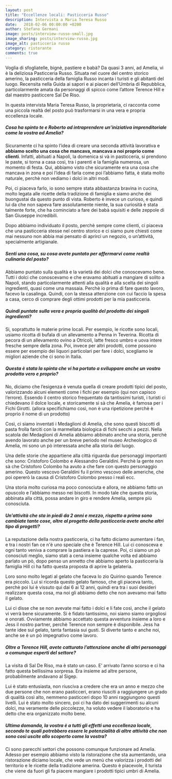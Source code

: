 ```yaml
---
layout: post
title: "Eccellenze locali: Pasticceria Russo"
description: Intervista a Maria Teresa Russo
date:   2018-02-06 00:00:00 +0200
author: Stefano Germani
image: posts/interview-russo-small.jpg
image_sharing: posts/interview-russo.jpg
image_alt: pasticceria russo
category: ristorante
comments: true
---
```



Voglia di sfogliatelle, bignè, pastiere e babà? Da quasi 3 anni, ad Amelia, vi è la deliziosa Pasticceria Russo. Situata nel cuore del centro storico amerino, la pasticceria della famiglia Russo incanta i turisti e gli abitanti del luogo. Recensita nella Guida ai sapori e ai piaceri dell’Umbria di Repubblica, particolarmente amata da personaggi di spicco come l’attore Terence Hill e dal maestro pasticcere Sal De Riso. 

In questa intervista Maria Teresa Russo, la proprietaria, ci racconta come una piccola realtà del posto può trasformarsi in una vera e propria eccellenza locale. 


##### Cosa ha spinto te e Roberto ad intraprendere un’iniziativa imprenditoriale come la vostra ad Amelia? 

Sicuramente ci ha spinto l’idea di creare una seconda attività lavorativa e **abbiamo scelto una cosa che mancava, mancava a noi proprio come clienti**. Infatti, abituati a Napoli, la domenica si và in pasticceria, si prendono le paste, si torna a casa così, tra i parenti e la famiglia numerosa, un momento di festa. Qui, abbiamo visto che sicuramente era una cosa che mancava in zona e poi l’idea di farla come poi l’abbiamo fatta, è stata molto naturale, perchè non vediamo i dolci in altri modi. 

Poi, ci piaceva farlo, io sono sempre stata abbastanza bravina in cucina, molto legata alle ricette della tradizione di famiglia e siamo anche dei buongustai da questo punto di vista. Roberto è invece un curioso, e quindi lui da che non sapeva fare assolutamente niente, la sua curiosità è stata talmente forte, che ha cominciato a fare dei babà squisiti e delle zeppole di San Giuseppe incredibili. 

Dopo abbiamo individuato il posto, perchè sempre come clienti, ci piaceva che una pasticceria stesse nel centro storico e ci siamo pure chiesti come mai nessuno non abbia mai pensato di aprirci un negozio, o un’attività, specialmente artigianale.  


##### Senti una cosa, su cosa avete puntato per affermarvi come realtà culinaria del posto? 

Abbiamo puntato sulla qualità e la varietà dei dolci che conoscevamo bene. Tutti i dolci che conoscevamo e che eravamo abituati a mangiare di solito a Napoli, stando particolarmente attenti alla qualità e alla scelta dei singoli ingredienti, quasi come una massaia. Perchè io prima di fare questo lavoro, facevo la casalinga.  Quindi, con la stessa attenzione con cui faccio la spesa a casa, cerco di comprare degli ottimi prodotti per la mia pasticceria. 


##### Quindi puntate sulla vera e propria qualità del prodotto dei singoli ingredienti?

Si, soprattutto le materie prime locali. Per esempio, le ricotte sono locali, usiamo ricotta di bufala di un allevamento a Penna in Teverina. Ricotta di pecora di un allevamento ovino a Otricoli, latte fresco umbro e uova intere fresche sempre della zona. Poi, invece per altri prodotti, come possono essere per esempio dei liquori particolari per fare i dolci, scegliamo le migliori aziende che ci sono in Italia.


##### Questa è stata la spinta che vi ha portato a sviluppare anche un vostro prodotto vero e proprio? 

No, diciamo che l’esigenza è venuta quella di creare prodotti tipici del posto, valorizzando alcuni elementi come i fichi per esempio (qui non capisco l’errore). Essendo il centro storico frequentato da tantissimi turisti, i turisti ci chiedevano il dolce locale, e storicamente si sà che Amelia, è famosa per i Fichi Girotti. (allora specifichiamo così, non è una ripetizione perchè è proprio il nome di un prodotto)

Così, ci siamo inventati i Medaglioni di Amelia, che sono questi biscotti di pasta frolla farciti con la marmellata biologica di fichi secchi a pezzi. Nella scatola dei Medaglioni di Amelia abbiamo abbinato anche una storia, perchè avendo lavorato anche per un breve periodo nel museo Archeologico di Amelia, mi sono un pò interessata anche alla storia del luogo. 

Una delle storie che appartiene alla città riguarda due personaggi importanti che sono: Cristoforo Colombo e Alessandro Geraldini. Perchè la gente non sà che Cristoforo Colombo ha avuto a che fare con questo personaggio amerino. Questo vescovo Geraldini fu il primo vescovo delle americhe, che poi opererò la causa di Cristoforo Colombo presso i reali ecc. 

Una storia molto curiosa ma poco conosciuta e allora, ne abbiamo fatto un opuscolo e l’abbiamo messo nei biscotti. In modo tale che questa storia, abbinata alla città, possa andare in giro e rendere Amelia, sempre più conosciuta. 


##### Un’attività che sta in piedi da 2 anni e mezzo, rispetto a prima sono cambiate tante cose, oltre al progetto della pasticceria avete anche altri tipo di progetti?

La reputazione della nostra pasticceria, ci ha fatto diciamo aumentare i fan, e tra i nostri fan ce n'è uno speciale che è Terence Hill. Lui ci conosceva e ogni tanto veniva a comprare la pastiera e la caprese. Poi, ci siamo un pò conosciuti meglio, siamo stati a cena insieme qualche volta ed abbiamo parlato un pò, dopo penso un annetto che abbiamo aperto la pasticceria la famiglia Hill ci ha fatto questa proposta di aprire la gelateria. 

Loro sono molto legati al gelato che faceva lo zio Quirino quando Terence era piccolo. Lui si ricorda questo gelato famoso, che gli piaceva tanto, perchè poi lui è vissuto qui dai 6 ai 12 anni, quindi era tra i suoi desideri realizzare questa cosa, ma noi gli abbiamo detto che non avevamo mai fatto il gelato. 

Lui ci disse che se non avevate mai fatto i dolci e li fate così, anche il gelato vi verrà bene sicuramente. Si è fidato tantissimo, noi siamo siamo orgogliosi e onorati. Ovviamente abbiamo accettato questa avventura insieme a loro e Jess il nostro partner, perchè Terence non sempre è disponibile. Jess ha tante idee sul gelato, tanta fantasia sui gusti. Si diverte tanto e anche noi, anche se è un pò impegnativo come lavoro. 


##### Oltre a Terence Hill, avete catturato l’attenzione anche di altri personaggi o comunque esperti del settore?

La visita di Sal De Riso, ma è stato un caso. E’ arrivato l’anno scorso e ci ha fatto questa bellissima sorpresa. Era insieme ad altre persone, probabilmente andavano al Sigep. 

Lui è stato entusiasta, non riusciva a credere che era un anno e mezzo che due persone che non erano pasticceri, erano riusciti a raggiungere un grado di qualità così alto, nemmeno pasticceri dopo 10 anni raggiungono questi livelli.  Lui è stato molto sincero, poi ci ha dato dei suggerimenti su alcuni dolci, ma veramente delle piccolezze, ha voluto vedere il laboratorio e ha detto che era organizzato molto bene. 


##### Ultima domanda, la vostra è a tutti gli effetti una eccellenza locale, secondo te quali potrebbero essere le potenzialità di altre attività che non sono così uscite allo scoperto come la vostra?

Ci sono parecchi settori che possono comunque funzionare ad Amelia. Adesso per esempio abbiamo visto la ristorazione che sta aumentando, una ristorazione diciamo locale, che vede un menù che valorizza i prodotti del territorio e le ricette della tradizione amerina. Questo è piacevole, il turista che viene da fuori gli fa piacere mangiare i prodotti tipici umbri di Amelia.


